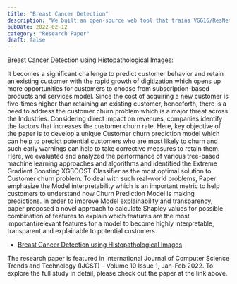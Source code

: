 ```yaml
---
title: "Breast Cancer Detection"
description: "We built an open‑source web tool that trains VGG16/ResNet CNNs on the BreakHis dataset to spot and highlight diagnostically salient regions in breast‑cancer histopathology images, allowing pathologists to detect and classify five cancer subtypes quickly and accurately."
pubDate: 2022-02-12
category: "Research Paper"
draft: false
---
```

Breast Cancer Detection using Histopathological Images:

It becomes a significant challenge to predict customer behavior and retain an existing customer with the rapid growth of digitization which opens up more opportunities for customers to choose from subscription-based products and services model. Since the cost of acquiring a new customer is five-times higher than retaining an existing customer, henceforth, there is a need to address the customer churn problem which is a major threat across the Industries. Considering direct impact on revenues, companies identify the factors that increases the customer churn rate. Here, key objective of the paper is to develop a unique Customer churn prediction model which can help to predict potential customers who are most likely to churn and such early warnings can help to take corrective measures to retain them. Here, we evaluated and analyzed the performance of various tree-based machine learning approaches and algorithms and identified the Extreme Gradient Boosting XGBOOST Classifier as the most optimal solution to Customer churn problem. To deal with such real-world problems, Paper emphasize the Model interpretability which is an important metric to help customers to understand how Churn Prediction Model is making predictions. In order to improve Model explainability and transparency, paper proposed a novel approach to calculate Shapley values for possible combination of features to explain which features are the most important/relevant features for a model to become highly interpretable, transparent and explainable to potential customers.

- [Breast Cancer Detection using Histopathological Images]([https://astro.build](https://arxiv.org/abs/2202.06109))

The research paper is featured in International Journal of Computer Science Trends and Technology (IJCST) – Volume 10 Issue 1, Jan-Feb 2022. To explore the full study in detail, please check out the paper at the link above.

